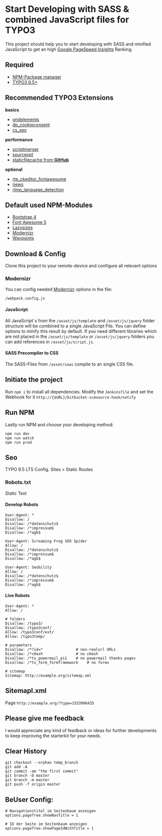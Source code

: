 # Start Developing with SASS & combined JavaScript files for TYPO3
This project should help you to start developing with SASS and minified JavaScript to get an high [Google PageSpeed Insights](https://developers.google.com/speed/pagespeed/insights/) Ranking.

## Required
- [NPM-Package manager](https://nodejs.org/)
- [TYPO3 9.5+](https://typo3.org/download/)

## Recommended TYPO3 Extensions
**basics**
- [gridelements](https://extensions.typo3.org/extension/gridelements/)
- [dp_cookieconsent](https://github.com/DirkPersky/typo3-dp_cookieconsent)
- [cs_seo](https://extensions.typo3.org/extension/cs_seo/)

**performance**
- [scriptmerger](https://extensions.typo3.org/extension/scriptmerger/)
- [sourceopt](https://extensions.typo3.org/extension/sourceopt/)
- [staticfilecache from **GitHub**](https://github.com/lochmueller/staticfilecache/)

**optional**
- [rte_ckeditor_fontawesome](https://github.com/DirkPersky/typo3-rte-ckeditor-fontawesome)
- [news](https://extensions.typo3.org/extension/news/)
- [rlmp_language_detection](https://extensions.typo3.org/extension/rlmp_language_detection/)


## Default used NPM-Modules
- [Bootstrap 4](http://getbootstrap.com/)
- [Font Awesome 5](https://fontawesome.com/)
- [Lazysizes](https://github.com/aFarkas/lazysizes)
- [Modernizr](https://modernizr.com)
- [Waypoints](http://imakewebthings.com/waypoints/)

## Download & Config
Clone this project to your remote-device and configure all relevant options

### Modernizr
You can config needed [Modernizr](https://modernizr.com/) options in the file:
```
/webpack.config.js
```

#### JavaScript
All JavaScript´s from the `/asset/js/template` and `/asset/js/jquery` folder structure will be combined to a single JavaScript File. You can define options to minify this result by default.
If you need different libraries which are not placed in the `/asset/js/template` or `/asset/js/jquery` folders you can add references in `/asset/js/script.js`.

#### SASS Precompiler to CSS
The SASS-Files from `/asset/saas` compile to an single CSS file.

## Initiate the project
Run `npm i` to install all dependencies.
Modify the `Jenkinsfile` and set the Webhook for it `http://{$URL}/bitbucket-scmsource-hook/notify`

## Run NPM
Lastly run NPM and choose your developing method:
```
npm run dev
npm run watch
npm run prod
```

## Seo
TYPO 9.5 LTS Config.
Sites > Static Routes

### Robots.txt
Static Text
#### Develop Robots
```
User-Agent: *
Disallow: /
Disallow: /*datenschutz$
Disallow: /*impressum$
Disallow: /*agb$

User-Agent: Screaming Frog SEO Spider
Allow: /
Disallow: /*datenschutz$
Disallow: /*impressum$
Disallow: /*agb$

User-Agent: Seobility
Allow: /
Disallow: /*datenschutz$
Disallow: /*impressum$
Disallow: /*agb$
```

#### Live Robots
```
User-Agent: *
Allow: /

# folders
Disallow: /typo3/
Disallow: /typo3conf/
Allow: /typo3conf/ext/
Allow: /typo3temp/

# parameters
Disallow: /*?id=*               # non-realurl URLs
Disallow: /*cHash               # no cHash
Disallow: /*tx_powermail_pi1    # no powermail thanks pages
Disallow: /*tx_form_formframework    # no forms

# sitemap
Sitemap: http://example.org/sitemap.xml
```

## Sitemapl.xml
Page
```http://example.org/?type=1533906435```

## Please give me feedback
I would appreciate any kind of feedback or ideas for further developments to keep improving the starterkit for your needs.

## Clear History
```
git checkout --orphan temp_branch
git add -A
git commit -am "the first commit"
git branch -D master
git branch -m master
git push -f origin master
```

## BeUser Config:
```
# Navigationstitel im Seitenbaum anzeigen
options.pageTree.showNavTitle = 1

# ID der Seite im Seitenbaum anzeigen
options.pageTree.showPageIdWithTitle = 1
```
